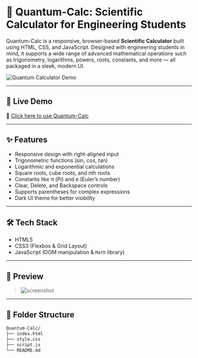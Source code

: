 # 🔢 Quantum-Calc: Scientific Calculator for Engineering Students

Quantum-Calc is a responsive, browser-based **Scientific Calculator** built using HTML, CSS, and JavaScript. Designed with engineering students in mind, it supports a wide range of advanced mathematical operations such as trigonometry, logarithms, powers, roots, constants, and more — all packaged in a sleek, modern UI.

![Quantum Calculator Demo](https://github.com/sripadh26/Quantum-Calc/assets/your-image-here)

---

## 🚀 Live Demo

🔗 [Click here to use Quantum-Calc](https://sripadh26.github.io/Quantum-Calc/)

---

## ✨ Features

- Responsive design with right-aligned input
- Trigonometric functions (sin, cos, tan)
- Logarithmic and exponential calculations
- Square roots, cube roots, and nth roots
- Constants like π (Pi) and e (Euler’s number)
- Clear, Delete, and Backspace controls
- Supports parentheses for complex expressions
- Dark UI theme for better visibility

---

## 🛠️ Tech Stack

- HTML5
- CSS3 (Flexbox & Grid Layout)
- JavaScript (DOM manipulation & `Math` library)

---

## 🧪 Preview

> ![screenshot](https://github.com/sripadh26/Quantum-Calc/assets/your-image-here)

---

## 📁 Folder Structure

```bash
Quantum-Calc/
├── index.html
├── style.css
├── script.js
└── README.md
